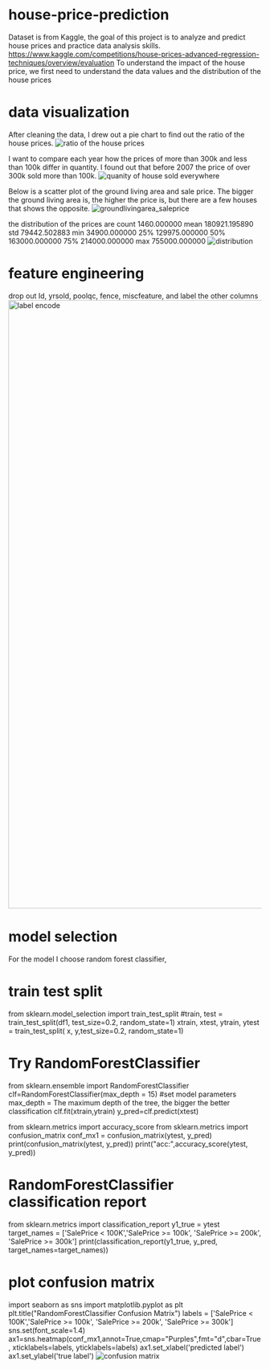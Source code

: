 # house-price-prediction
Dataset is from Kaggle, the goal of this project is to analyze and predict house prices and practice data analysis skills.
https://www.kaggle.com/competitions/house-prices-advanced-regression-techniques/overview/evaluation
To understand the impact of the house price, we first need to understand the data values and the distribution of the house prices

# data visualization
After cleaning the data, I drew out a pie chart to find out the ratio of the house prices.
![ratio of the house prices](https://github.com/chency0315/house-price-prediction/assets/100465252/792079ad-d865-4c83-bb10-f0da649ea1c7)

I want to compare each year how the prices of more than 300k and less than 100k differ in quantity.
I found out that before 2007 the price of over 300k sold more than 100k. 
![quanity of house sold everywhere](https://github.com/chency0315/house-price-prediction/assets/100465252/3ed11c42-5788-4ca3-8370-4d8edaedd67a)

Below is a scatter plot of the ground living area and sale price.
The bigger the ground living area is, the higher the price is, but there are a few houses that shows the opposite.
![groundlivingarea_saleprice](https://github.com/chency0315/house-price-prediction/assets/100465252/693de6f4-9e9e-4dfc-aaf4-c49bbd72d249)

the distribution of the prices are 
count      1460.000000
mean     180921.195890
std       79442.502883
min       34900.000000
25%      129975.000000
50%      163000.000000
75%      214000.000000
max      755000.000000
![distribution](https://github.com/chency0315/house-price-prediction/assets/100465252/881a668e-ddbd-453a-90ea-38c0c4d6921a)

# feature engineering 
drop out Id, yrsold, poolqc, fence, miscfeature, and label the other columns
<img width="1211" alt="label encode" src="https://github.com/chency0315/house-price-prediction/assets/100465252/b7d48bd5-cc96-4e61-9a3b-ce480cceaf8f">

# model selection 
 For the model I choose random forest classifier, 
 # train test split
from sklearn.model_selection import train_test_split
#train, test = train_test_split(df1, test_size=0.2, random_state=1)
xtrain, xtest, ytrain, ytest = train_test_split( x, y,test_size=0.2,
                                                random_state=1)
# Try RandomForestClassifier
from sklearn.ensemble import RandomForestClassifier
clf=RandomForestClassifier(max_depth = 15) #set model parameters max_depth = The maximum depth of the tree, the bigger the better classification
clf.fit(xtrain,ytrain)
y_pred=clf.predict(xtest)

from sklearn.metrics import accuracy_score
from sklearn.metrics import confusion_matrix
conf_mx1 = confusion_matrix(ytest, y_pred)
print(confusion_matrix(ytest, y_pred))
print("acc:",accuracy_score(ytest, y_pred))

# RandomForestClassifier classification report 
from sklearn.metrics import classification_report
y1_true = ytest
target_names = ['SalePrice < 100K','SalePrice >= 100k', 'SalePrice >= 200k', 'SalePrice >= 300k']
print(classification_report(y1_true, y_pred, target_names=target_names))

# plot confusion matrix 
import seaborn as sns
import matplotlib.pyplot as plt
plt.title("RandomForestClassifier Confusion Matrix")
labels = ['SalePrice < 100K','SalePrice >= 100k', 'SalePrice >= 200k', 'SalePrice >= 300k'] 
sns.set(font_scale=1.4)
ax1=sns.heatmap(conf_mx1,annot=True,cmap="Purples",fmt="d",cbar=True, xticklabels=labels, yticklabels=labels)
ax1.set_xlabel('predicted label')
ax1.set_ylabel('true label')
![confusion matrix](https://github.com/chency0315/house-price-prediction/assets/100465252/981dda2a-b7e0-4cde-befd-1afaa44c2214)
